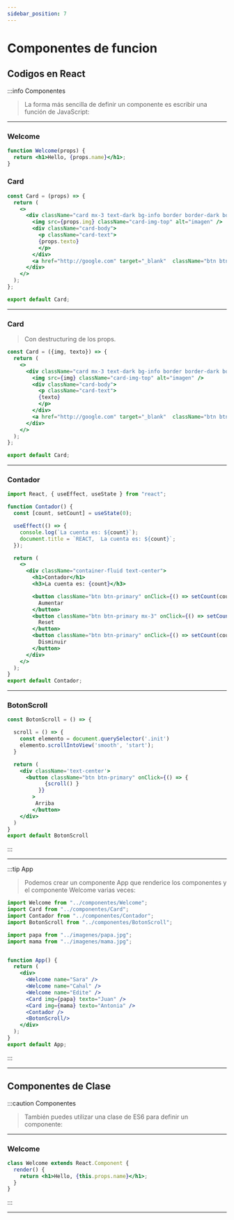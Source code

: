 ```yaml
---
sidebar_position: 7
---
```

 

# Componentes de funcion

## Codigos en React

:::info Componentes

> La forma más sencilla de definir un componente es escribir una función de JavaScript:
 
---
###   Welcome

```jsx
function Welcome(props) {
  return <h1>Hello, {props.name}</h1>;
}
```

###  Card

```jsx
const Card = (props) => {
  return (
    <>
      <div className="card mx-3 text-dark bg-info border border-dark border-3 ">
        <img src={props.img} className="card-img-top" alt="imagen" />
        <div className="card-body">
          <p className="card-text">
          {props.texto}
          </p>
        </div>
        <a href="http://google.com" target="_blank"  className="btn btn-primary">google.com</a>
      </div>
    </>
  );
};

export default Card;

```

---

###   Card

> Con destructuring de los props.

```jsx
const Card = ({img, texto}) => {
  return (
    <>
      <div className="card mx-3 text-dark bg-info border border-dark border-3 ">
        <img src={img} className="card-img-top" alt="imagen" />
        <div className="card-body">
          <p className="card-text">
          {texto}
          </p>
        </div>
        <a href="http://google.com" target="_blank"  className="btn btn-primary">google.com</a>
      </div>
    </>
  );
};

export default Card;
```

---
###  Contador

```jsx
import React, { useEffect, useState } from "react";

function Contador() {
  const [count, setCount] = useState(0);

  useEffect(() => {
    console.log(`La cuenta es: ${count}`);
    document.title = `REACT,  La cuenta es: ${count}`;
  });

  return (
    <>
      <div className="container-fluid text-center">
        <h1>Contador</h1>
        <h3>La cuenta es: {count}</h3>

        <button className="btn btn-primary" onClick={() => setCount(count + 1)}>
          Aumentar
        </button>
        <button className="btn btn-primary mx-3" onClick={() => setCount(count - count)}>
          Reset
        </button>
        <button className="btn btn-primary" onClick={() => setCount(count - 1)}>
          Disminuir
        </button>
      </div>
    </>
  );
}
export default Contador;
```

---
###  BotonScroll

```jsx
const BotonScroll = () => {

  scroll = () => {
    const elemento = document.querySelector('.init')
    elemento.scrollIntoView('smooth', 'start');
  }

  return (
    <div className='text-center'>
      <button className="btn btn-primary" onClick={() => { 
            {scroll() } 
          }}
        >
         Arriba
        </button>
    </div>
  )
}
export default BotonScroll
```



:::

---

:::tip App

> Podemos crear un componente App que renderice los componentes y el componente Welcome varias veces:

```jsx
import Welcome from "../componentes/Welcome";
import Card from "../componentes/Card";
import Contador from "../componentes/Contador";
import BotonScroll from "../componentes/BotonScroll";

import papa from "../imagenes/papa.jpg";
import mama from "../imagenes/mama.jpg";


function App() {
  return (
    <div>
      <Welcome name="Sara" />
      <Welcome name="Cahal" />
      <Welcome name="Edite" /> 
      <Card img={papa} texto="Juan" />
      <Card img={mama} texto="Antonia" />
      <Contador />
      <BotonScroll/>
    </div>
  );
}
export default App;
```
:::

---
## Componentes de Clase
:::caution Componentes
> También puedes utilizar una clase de ES6 para definir un componente:

---
###   Welcome
```jsx
class Welcome extends React.Component {
  render() {
    return <h1>Hello, {this.props.name}</h1>;
  }
}
```
:::

---
